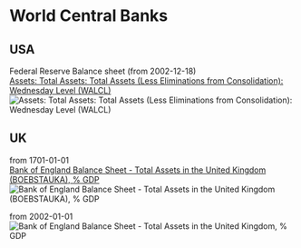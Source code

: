 # World Central Banks

## USA
Federal Reserve Balance sheet (from 2002-12-18)                 
[Assets: Total Assets: Total Assets (Less Eliminations from Consolidation): Wednesday Level (WALCL)](https://fred.stlouisfed.org/series/WALCL)           
![Assets: Total Assets: Total Assets (Less Eliminations from Consolidation): Wednesday Level (WALCL)](https://fred.stlouisfed.org/graph/fredgraph.png?g=1c5VA)           

## UK 
from 1701-01-01                                   
[Bank of England Balance Sheet - Total Assets in the United Kingdom (BOEBSTAUKA), % GDP](https://fred.stlouisfed.org/series/BOEBSTAUKA)                      
![Bank of England Balance Sheet - Total Assets in the United Kingdom (BOEBSTAUKA), % GDP](https://fred.stlouisfed.org/graph/fredgraph.png?g=1bMRd)             


from 2002-01-01
![Bank of England Balance Sheet - Total Assets in the United Kingdom, % GDP](https://fred.stlouisfed.org/graph/fredgraph.png?g=1cjqv)
